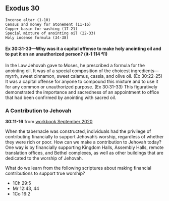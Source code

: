 ## Exodus 30

```
Incense altar (1-10)
Census and money for atonement (11-16)
Copper basin for washing (17-21)
Special mixture of anointing oil (22-33)
Holy incense formula (34-38)
```

#### Ex 30:31-33​—Why was it a capital offense to make holy anointing oil and to put it on an unauthorized person? (it-1 114 ¶1)

In the Law Jehovah gave to Moses, he prescribed a formula for the anointing oil. It was of a special composition of the choicest ingredients​—myrrh, sweet cinnamon, sweet calamus, cassia, and olive oil. (Ex 30:22-25) It was a capital offense for anyone to compound this mixture and to use it for any common or unauthorized purpose. (Ex 30:31-33) This figuratively demonstrated the importance and sacredness of an appointment to office that had been confirmed by anointing with sacred oil.

### A Contribution to Jehovah

**30:11-16** from [workbook September 2020](https://www.jw.org/en/library/jw-meeting-workbook/september-2020-mwb/Life-and-Ministry-Meeting-Schedule-for-September-28-October-4-2020/A-Contribution-to-Jehovah/)

When the tabernacle was constructed, individuals had the privilege of contributing financially to support Jehovah’s worship, regardless of whether they were rich or poor. How can we make a contribution to Jehovah today? One way is by financially supporting Kingdom Halls, Assembly Halls, remote translation offices, and Bethel complexes, as well as other buildings that are dedicated to the worship of Jehovah.

What do we learn from the following scriptures about making financial contributions to support true worship?

- 1Ch 29:5
- Mr 12:43, 44
- 1Co 16:2
